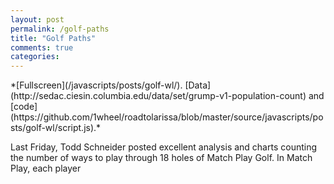 ```yaml
---
layout: post
permalink: /golf-paths
title: "Golf Paths"
comments: true
categories: 
---
```

<link rel="stylesheet" type="text/css" href="/javascripts/posts/golf-wl/style.css">

<div id='golf-wl'></div>
*[Fullscreen](/javascripts/posts/golf-wl/). [Data](http://sedac.ciesin.columbia.edu/data/set/grump-v1-population-count) and [code](https://github.com/1wheel/roadtolarissa/blob/master/source/javascripts/posts/golf-wl/script.js).*

Last Friday, Todd Schneider posted excellent analysis and charts counting the number of ways to play through 18 holes of Match Play Golf. In Match Play, each player 



<script src="/javascripts/libs/d3.4.11.js" type="text/javascript"></script>
<script src="/javascripts/libs/lodash.js" type="text/javascript"></script>

<script src="/javascripts/posts/negBarTransition/lib.js" type="text/javascript"></script>

<script src="/javascripts/posts/golf-wl/script.js" type="text/javascript"></script>

<meta property="og:image" content="/images/thumbnails/215-teeth.png" />
